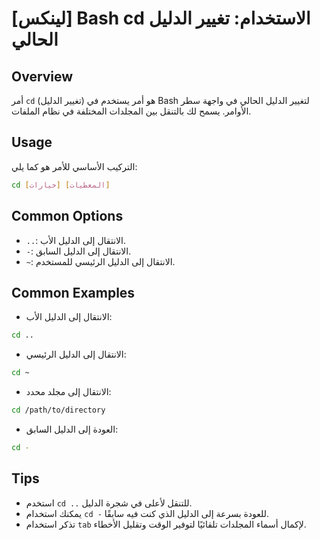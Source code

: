 # [لينكس] Bash cd الاستخدام: تغيير الدليل الحالي

## Overview
أمر `cd` (تغيير الدليل) هو أمر يستخدم في Bash لتغيير الدليل الحالي في واجهة سطر الأوامر. يسمح لك بالتنقل بين المجلدات المختلفة في نظام الملفات.

## Usage
التركيب الأساسي للأمر هو كما يلي:
```bash
cd [خيارات] [المعطيات]
```

## Common Options
- `..`: الانتقال إلى الدليل الأب.
- `-`: الانتقال إلى الدليل السابق.
- `~`: الانتقال إلى الدليل الرئيسي للمستخدم.

## Common Examples
- الانتقال إلى الدليل الأب:
```bash
cd ..
```
- الانتقال إلى الدليل الرئيسي:
```bash
cd ~
```
- الانتقال إلى مجلد محدد:
```bash
cd /path/to/directory
```
- العودة إلى الدليل السابق:
```bash
cd -
```

## Tips
- استخدم `cd ..` للتنقل لأعلى في شجرة الدليل.
- يمكنك استخدام `cd -` للعودة بسرعة إلى الدليل الذي كنت فيه سابقًا.
- تذكر استخدام `tab` لإكمال أسماء المجلدات تلقائيًا لتوفير الوقت وتقليل الأخطاء.
